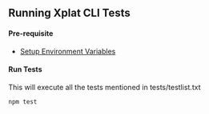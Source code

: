 ## Running Xplat CLI Tests

#### Pre-requisite

* [Setup Environment Variables](./EnvironmentVariables.md)

#### Run Tests
This will execute all the tests mentioned in tests/testlist.txt
```
npm test
```
